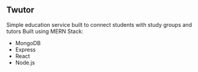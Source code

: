 ## Twutor
Simple education service built to connect students with study groups and tutors
Built using MERN Stack:
 - MongoDB
 - Express
 - React
 - Node.js
